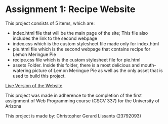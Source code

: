 # Assignment 1: Recipe Website

This project consists of 5 items, which are:
* index.html file that will be the main page of the site; This file also includes the link to the second webpage
* index.css which is the custom stylesheet file made only for index.html
* pie.html file which is the second webpage that contains recipe for Lemon Meringue Pie
* recipe.css file which is the custom stylesheet file for pie.html
* assets Folder. Inside this folder, there is a most delicious and mouth-watering picture of Lemon Meringue Pie as well as the only asset that is used to build this project.

[Live Version of the Website](https://lissants.github.io/)

This project was made in adherence to the completion of the first assignment of Web Programming course (CSCV 337) for the University of Arizona

This project is made by: Christopher Gerard Lissants (23792093)
